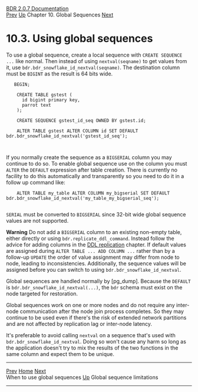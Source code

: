   [BDR 2.0.7 Documentation](README.md)                                                                                                                          
  [Prev](global-sequences-when.md "When to use global sequences")   [Up](global-sequences.md)    Chapter 10. Global Sequences    [Next](global-sequence-limitations.md "Global sequence limitations")  


# 10.3. Using global sequences

To use a global sequence, create a local sequence with
`CREATE SEQUENCE ...` like normal. Then instead of using
`nextval(seqname)` to get values from it, use
`bdr.bdr_snowflake_id_nextval(seqname)`. The destination column
must be `BIGINT` as the result is 64 bits wide.

``` PROGRAMLISTING
   BEGIN;

    CREATE TABLE gstest (
      id bigint primary key,
      parrot text
    );

    CREATE SEQUENCE gstest_id_seq OWNED BY gstest.id;

    ALTER TABLE gstest ALTER COLUMN id SET DEFAULT bdr.bdr_snowflake_id_nextval('gstest_id_seq');
   
   
```

If you normally create the sequence as a `BIGSERIAL` column you
may continue to do so. To enable global sequence use on the column you
must `ALTER` the `DEFAULT` expression after table
creation. There is currently no facility to do this automatically and
transparently so you need to do it in a follow up command like:

``` PROGRAMLISTING
    ALTER TABLE my_table ALTER COLUMN my_bigserial SET DEFAULT bdr.bdr_snowflake_id_nextval('my_table_my_bigserial_seq');
   
```

`SERIAL` must be converted to `BIGSERIAL` since
32-bit wide global sequence values are not supported.

  **Warning**
  Do not add a `BIGSERIAL` column to an existing non-empty table, either directly or using `bdr.replicate_ddl_command`. Instead follow the advice for adding columns in the [DDL replication](ddl-replication.md) chapter. If default values are assigned during `ALTER TABLE ... ADD COLUMN ...` rather than by a follow-up `UPDATE` the order of value assignment may differ from node to node, leading to inconsistencies. Additionally, the sequence values will be assigned before you can switch to using `bdr.bdr_snowflake_id_nextval`.

Global sequences are handled normally by [pg_dump].
Because the `DEFAULT` is
`bdr.bdr_snowflake_id_nextval(...)`, the `bdr` schema must
exist on the node targeted for restoration.

Global sequences work on one or more nodes and do not require any
inter-node communication after the node join process completes. So they
may continue to be used even if there\'s the risk of extended network
partitions and are not affected by replication lag or inter-node
latency.

It\'s preferable to avoid calling `nextval` on a sequence
that\'s used with `bdr.bdr_snowflake_id_nextval`. Doing so won\'t
cause any harm so long as the application doesn\'t try to mix the
results of the two functions in the same column and expect them to be
unique.



  --------------------------------------------------- -------------------------------------------- ---------------------------------------------------------
  [Prev](global-sequences-when.md)        [Home](README.md)         [Next](global-sequence-limitations.md)  
  When to use global sequences                         [Up](global-sequences.md)                                Global sequence limitations
  --------------------------------------------------- -------------------------------------------- ---------------------------------------------------------
